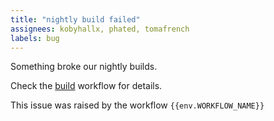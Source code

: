 ```yaml
---
title: "nightly build failed"
assignees: kobyhallx, phated, tomafrench
labels: bug
---
```


Something broke our nightly builds.

Check the [build]({{env.WORKFLOW_URL}}) workflow for details.

This issue was raised by the workflow `{{env.WORKFLOW_NAME}}`
